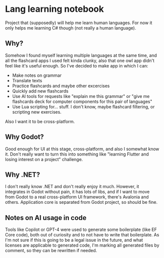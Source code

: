 # Lang learning notebook
Project that (supposedly) will help me learn human languages.
For now it only helps me learning C# though (not really a human language).

## Why?
Somehow I found myself learning multiple languages at the same time,
and all the flashcard apps I used felt kinda clunky, also that one owl app
didn't feel like it's useful enough. So I've decided to make app in which I can:
* Make notes on grammar
* Translate texts
* Practice flashcards and maybe other excercises
* Quickly add new flashcards
* Use AI tools for requests like "explain me this grammar" or
  "give me flashcards deck for computer components for this pair of languages"
* Use Lua scripting for... stuff. I don't know, maybe flashcard filtering,
  or scripting new exercises.

Also I want it to be cross-platform.

## Why Godot?
Good enough for UI at this stage, cross-platform, and also I somewhat know it.
Don't really want to turn this into something like "learning Flutter and losing
interest on a project" challenge.

## Why .NET?
I don't really know .NET and don't really enjoy it much. However, it
integrates in Godot without pain, it has lots of libs, and if I want to move
from Godot to a real cross-platform UI framework, there's Avalonia and others.
Application core is separated from Godot project, so should be fine.

## Notes on AI usage in code
Tools like Copilot or GPT-4 were used to generate some boilerplate (like EF Core
code), both out of curiosity and to not have to write that boilerplate.
As I'm not sure if this is going to be a legal issue in the future,
and what licenses are applicable to generated code,
I'm marking all generated files by comment, so they can be rewritten if needed.
